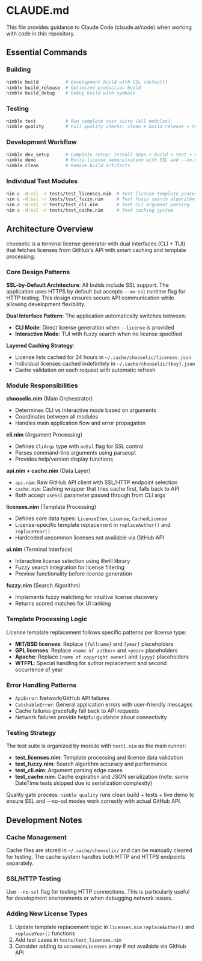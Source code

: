 # CLAUDE.md

This file provides guidance to Claude Code (claude.ai/code) when working with code in this repository.

## Essential Commands

### Building
```bash
nimble build          # Development build with SSL (default)
nimble build_release  # Optimized production build
nimble build_debug    # Debug build with symbols
```

### Testing
```bash
nimble test           # Run complete test suite (all modules)
nimble quality        # Full quality checks: clean + build_release + test + demo
```

### Development Workflow
```bash
nimble dev_setup      # Complete setup: install deps + build + test + demo
nimble demo           # Multi-license demonstration with SSL and --no-ssl modes
nimble clean          # Remove build artifacts
```

### Individual Test Modules
```bash
nim c -d:ssl -r tests/test_licenses.nim  # Test license template processing
nim c -d:ssl -r tests/test_fuzzy.nim     # Test fuzzy search algorithm
nim c -d:ssl -r tests/test_cli.nim       # Test CLI argument parsing
nim c -d:ssl -r tests/test_cache.nim     # Test caching system
```

## Architecture Overview

chooselic is a terminal license generator with dual interfaces (CLI + TUI) that fetches licenses from GitHub's API with smart caching and template processing.

### Core Design Patterns

**SSL-by-Default Architecture**: All builds include SSL support. The application uses HTTPS by default but accepts `--no-ssl` runtime flag for HTTP testing. This design ensures secure API communication while allowing development flexibility.

**Dual Interface Pattern**: The application automatically switches between:
- **CLI Mode**: Direct license generation when `--license` is provided
- **Interactive Mode**: TUI with fuzzy search when no license specified

**Layered Caching Strategy**:
- License lists cached for 24 hours in `~/.cache/chooselic/licenses.json`
- Individual licenses cached indefinitely in `~/.cache/chooselic/{key}.json`
- Cache validation on each request with automatic refresh

### Module Responsibilities

**chooselic.nim** (Main Orchestrator)
- Determines CLI vs Interactive mode based on arguments
- Coordinates between all modules
- Handles main application flow and error propagation

**cli.nim** (Argument Processing)
- Defines `CliArgs` type with `noSsl` flag for SSL control
- Parses command-line arguments using parseopt
- Provides help/version display functions

**api.nim + cache.nim** (Data Layer)
- `api.nim`: Raw GitHub API client with SSL/HTTP endpoint selection
- `cache.nim`: Caching wrapper that tries cache first, falls back to API
- Both accept `useSsl` parameter passed through from CLI args

**licenses.nim** (Template Processing)
- Defines core data types: `LicenseItem`, `License`, `CachedLicense`
- License-specific template replacement in `replaceAuthor()` and `replaceYear()`
- Hardcoded uncommon licenses not available via GitHub API

**ui.nim** (Terminal Interface)
- Interactive license selection using illwill library
- Fuzzy search integration for license filtering
- Preview functionality before license generation

**fuzzy.nim** (Search Algorithm)
- Implements fuzzy matching for intuitive license discovery
- Returns scored matches for UI ranking

### Template Processing Logic

License template replacement follows specific patterns per license type:
- **MIT/BSD licenses**: Replace `[fullname]` and `[year]` placeholders
- **GPL licenses**: Replace `<name of author>` and `<year>` placeholders
- **Apache**: Replace `[name of copyright owner]` and `[yyyy]` placeholders
- **WTFPL**: Special handling for author replacement and second occurrence of year

### Error Handling Patterns

- `ApiError`: Network/GitHub API failures
- `CatchableError`: General application errors with user-friendly messages
- Cache failures gracefully fall back to API requests
- Network failures provide helpful guidance about connectivity

### Testing Strategy

The test suite is organized by module with `test1.nim` as the main runner:
- **test_licenses.nim**: Template processing and license data validation
- **test_fuzzy.nim**: Search algorithm accuracy and performance
- **test_cli.nim**: Argument parsing edge cases
- **test_cache.nim**: Cache expiration and JSON serialization (note: some DateTime tests skipped due to serialization complexity)

Quality gate process: `nimble quality` runs clean build + tests + live demo to ensure SSL and --no-ssl modes work correctly with actual GitHub API.

## Development Notes

### Cache Management
Cache files are stored in `~/.cache/chooselic/` and can be manually cleared for testing. The cache system handles both HTTP and HTTPS endpoints separately.

### SSL/HTTP Testing
Use `--no-ssl` flag for testing HTTP connections. This is particularly useful for development environments or when debugging network issues.

### Adding New License Types
1. Update template replacement logic in `licenses.nim` `replaceAuthor()` and `replaceYear()` functions
2. Add test cases in `tests/test_licenses.nim`
3. Consider adding to `uncommonLicenses` array if not available via GitHub API